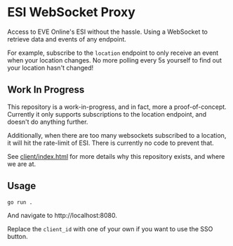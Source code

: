 # ESI WebSocket Proxy

Access to EVE Online's ESI without the hassle.
Using a WebSocket to retrieve data and events of any endpoint.

For example, subscribe to the `location` endpoint to only receive an event when your location changes.
No more polling every 5s yourself to find out your location hasn't changed!

## Work In Progress

This repository is a work-in-progress, and in fact, more a proof-of-concept.
Currently it only supports subscriptions to the location endpoint, and doesn't do anything further.

Additionally, when there are too many websockets subscribed to a location, it will hit the rate-limit of ESI.
There is currently no code to prevent that.

See [client/index.html](client/index.html) for more details why this repository exists, and where we are at.

## Usage

```bash
go run .
```

And navigate to http://localhost:8080.

Replace the `client_id` with one of your own if you want to use the SSO button.
